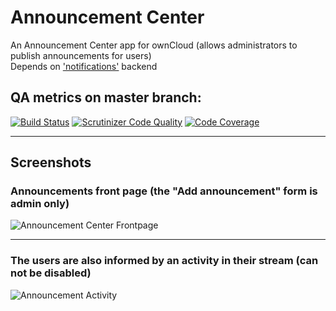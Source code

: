 # Announcement Center

An Announcement Center app for ownCloud (allows administrators to publish announcements for users)  
Depends on ['notifications'](https://github.com/owncloud/notifications) backend

## QA metrics on master branch:

[![Build Status](https://drone.owncloud.com/api/badges/owncloud/announcementcenter/status.svg?branch=master)](https://drone.owncloud.com/owncloud/announcementcenter)
[![Scrutinizer Code Quality](https://scrutinizer-ci.com/g/owncloud/announcementcenter/badges/quality-score.png?b=master)](https://scrutinizer-ci.com/g/owncloud/announcementcenter/?branch=master)
[![Code Coverage](https://scrutinizer-ci.com/g/owncloud/announcementcenter/badges/coverage.png?b=master)](https://scrutinizer-ci.com/g/owncloud/announcementcenter/?branch=master)

---

## Screenshots

### Announcements front page (the "Add announcement" form is admin only)

![Announcement Center Frontpage](docs/AnnouncementCenterFrontpage.png)

---

### The users are also informed by an activity in their stream (can not be disabled)

![Announcement Activity](docs/AnnouncementActivity.png)

